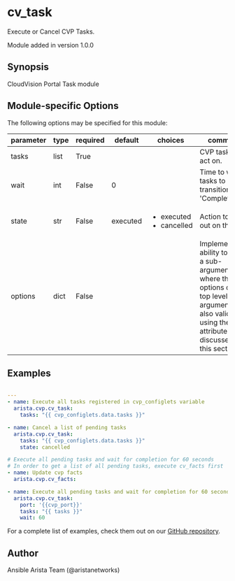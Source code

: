 <!--
  ~ Copyright (c) 2023-2024 Arista Networks, Inc.
  ~ Use of this source code is governed by the Apache License 2.0
  ~ that can be found in the LICENSE file.
  -->

# cv_task

Execute or Cancel CVP Tasks.

Module added in version 1.0.0
## Synopsis

CloudVision Portal Task module

## Module-specific Options

The following options may be specified for this module:

| parameter | type | required | default | choices | comments |
| ------------- |-------------| ---------|----------- |--------- |--------- |
| tasks  |   list | True  |  | | CVP taskIDs to act on. |
| wait  |   int | False  |  0  | | Time to wait for tasks to transition to 'Completed.' |
| state  |   str | False  |  executed  | <ul> <li>executed</li>  <li>cancelled</li> </ul> | Action to carry out on the task. |
| options  |   dict | False  |  | | Implements the ability to create a sub-argument_spec, where the sub options of the top level argument are also validated using the attributes discussed in this section. |


## Examples

```yaml

---
- name: Execute all tasks registered in cvp_configlets variable
  arista.cvp.cv_task:
    tasks: "{{ cvp_configlets.data.tasks }}"

- name: Cancel a list of pending tasks
  arista.cvp.cv_task:
    tasks: "{{ cvp_configlets.data.tasks }}"
    state: cancelled

# Execute all pending tasks and wait for completion for 60 seconds
# In order to get a list of all pending tasks, execute cv_facts first
- name: Update cvp facts
  arista.cvp.cv_facts:

- name: Execute all pending tasks and wait for completion for 60 seconds
  arista.cvp.cv_task:
    port: '{{cvp_port}}'
    tasks: "{{ tasks }}"
    wait: 60

```

For a complete list of examples, check them out on our [GitHub repository](https://github.com/aristanetworks/ansible-cvp/tree/devel/ansible_collections/arista/cvp/examples).


## Author

Ansible Arista Team (@aristanetworks)
